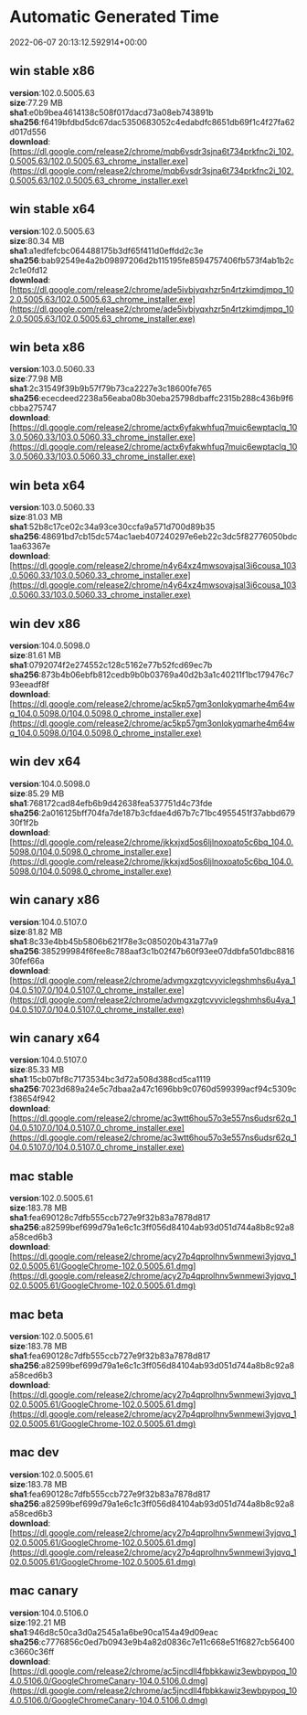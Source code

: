 # Automatic Generated Time
2022-06-07 20:13:12.592914+00:00

## win stable x86
**version**:102.0.5005.63  
**size**:77.29 MB  
**sha1**:e0b9bea4614138c508f017dacd73a08eb743891b  
**sha256**:f6419bfdbd5dc67dac5350683052c4edabdfc8651db69f1c4f27fa62d017d556  
**download**:[https://dl.google.com/release2/chrome/mqb6vsdr3sjna6t734prkfnc2i_102.0.5005.63/102.0.5005.63_chrome_installer.exe](https://dl.google.com/release2/chrome/mqb6vsdr3sjna6t734prkfnc2i_102.0.5005.63/102.0.5005.63_chrome_installer.exe)  

## win stable x64
**version**:102.0.5005.63  
**size**:80.34 MB  
**sha1**:a1edfefcbc064488175b3df65f411d0effdd2c3e  
**sha256**:bab92549e4a2b09897206d2b115195fe8594757406fb573f4ab1b2c2c1e0fd12  
**download**:[https://dl.google.com/release2/chrome/ade5ivbjyqxhzr5n4rtzkimdjmpq_102.0.5005.63/102.0.5005.63_chrome_installer.exe](https://dl.google.com/release2/chrome/ade5ivbjyqxhzr5n4rtzkimdjmpq_102.0.5005.63/102.0.5005.63_chrome_installer.exe)  

## win beta x86
**version**:103.0.5060.33  
**size**:77.98 MB  
**sha1**:2c31549f39b9b57f79b73ca2227e3c18600fe765  
**sha256**:ececdeed2238a56eaba08b30eba25798dbaffc2315b288c436b9f6cbba275747  
**download**:[https://dl.google.com/release2/chrome/actx6yfakwhfuq7muic6ewptaclq_103.0.5060.33/103.0.5060.33_chrome_installer.exe](https://dl.google.com/release2/chrome/actx6yfakwhfuq7muic6ewptaclq_103.0.5060.33/103.0.5060.33_chrome_installer.exe)  

## win beta x64
**version**:103.0.5060.33  
**size**:81.03 MB  
**sha1**:52b8c17ce02c34a93ce30ccfa9a571d700d89b35  
**sha256**:48691bd7cb15dc574ac1aeb407240297e6eb22c3dc5f82776050bdc1aa63367e  
**download**:[https://dl.google.com/release2/chrome/n4y64xz4mwsovajsal3i6cousa_103.0.5060.33/103.0.5060.33_chrome_installer.exe](https://dl.google.com/release2/chrome/n4y64xz4mwsovajsal3i6cousa_103.0.5060.33/103.0.5060.33_chrome_installer.exe)  

## win dev x86
**version**:104.0.5098.0  
**size**:81.61 MB  
**sha1**:0792074f2e274552c128c5162e77b52fcd69ec7b  
**sha256**:873b4b06ebfb812cedb9b0b03769a40d2b3a1c40211f1bc179476c793eeadf8f  
**download**:[https://dl.google.com/release2/chrome/ac5kp57gm3onlokyqmarhe4m64wq_104.0.5098.0/104.0.5098.0_chrome_installer.exe](https://dl.google.com/release2/chrome/ac5kp57gm3onlokyqmarhe4m64wq_104.0.5098.0/104.0.5098.0_chrome_installer.exe)  

## win dev x64
**version**:104.0.5098.0  
**size**:85.29 MB  
**sha1**:768172cad84efb6b9d42638fea537751d4c73fde  
**sha256**:2a016125bff704fa7de187b3cfdae4d67b7c71bc4955451f37abbd67930f1f2b  
**download**:[https://dl.google.com/release2/chrome/jkkxjxd5os6ljlnoxoato5c6bq_104.0.5098.0/104.0.5098.0_chrome_installer.exe](https://dl.google.com/release2/chrome/jkkxjxd5os6ljlnoxoato5c6bq_104.0.5098.0/104.0.5098.0_chrome_installer.exe)  

## win canary x86
**version**:104.0.5107.0  
**size**:81.82 MB  
**sha1**:8c33e4bb45b5806b621f78e3c085020b431a77a9  
**sha256**:385299984f6fee8c788aaf3c1b02f47b60f93ee07ddbfa501dbc881630fef66a  
**download**:[https://dl.google.com/release2/chrome/advmgxzgtcvyviclegshmhs6u4ya_104.0.5107.0/104.0.5107.0_chrome_installer.exe](https://dl.google.com/release2/chrome/advmgxzgtcvyviclegshmhs6u4ya_104.0.5107.0/104.0.5107.0_chrome_installer.exe)  

## win canary x64
**version**:104.0.5107.0  
**size**:85.33 MB  
**sha1**:15cb07bf8c7173534bc3d72a508d388cd5ca1119  
**sha256**:7023d689a24e5c7dbaa2a47c1696bb9c0760d599399acf94c5309cf38654f942  
**download**:[https://dl.google.com/release2/chrome/ac3wtt6hou57o3e557ns6udsr62q_104.0.5107.0/104.0.5107.0_chrome_installer.exe](https://dl.google.com/release2/chrome/ac3wtt6hou57o3e557ns6udsr62q_104.0.5107.0/104.0.5107.0_chrome_installer.exe)  

## mac stable
**version**:102.0.5005.61  
**size**:183.78 MB  
**sha1**:fea690128c7dfb555ccb727e9f32b83a7878d817  
**sha256**:a82599bef699d79a1e6c1c3ff056d84104ab93d051d744a8b8c92a8a58ced6b3  
**download**:[https://dl.google.com/release2/chrome/acy27p4qprolhnv5wnmewi3yjqvq_102.0.5005.61/GoogleChrome-102.0.5005.61.dmg](https://dl.google.com/release2/chrome/acy27p4qprolhnv5wnmewi3yjqvq_102.0.5005.61/GoogleChrome-102.0.5005.61.dmg)  

## mac beta
**version**:102.0.5005.61  
**size**:183.78 MB  
**sha1**:fea690128c7dfb555ccb727e9f32b83a7878d817  
**sha256**:a82599bef699d79a1e6c1c3ff056d84104ab93d051d744a8b8c92a8a58ced6b3  
**download**:[https://dl.google.com/release2/chrome/acy27p4qprolhnv5wnmewi3yjqvq_102.0.5005.61/GoogleChrome-102.0.5005.61.dmg](https://dl.google.com/release2/chrome/acy27p4qprolhnv5wnmewi3yjqvq_102.0.5005.61/GoogleChrome-102.0.5005.61.dmg)  

## mac dev
**version**:102.0.5005.61  
**size**:183.78 MB  
**sha1**:fea690128c7dfb555ccb727e9f32b83a7878d817  
**sha256**:a82599bef699d79a1e6c1c3ff056d84104ab93d051d744a8b8c92a8a58ced6b3  
**download**:[https://dl.google.com/release2/chrome/acy27p4qprolhnv5wnmewi3yjqvq_102.0.5005.61/GoogleChrome-102.0.5005.61.dmg](https://dl.google.com/release2/chrome/acy27p4qprolhnv5wnmewi3yjqvq_102.0.5005.61/GoogleChrome-102.0.5005.61.dmg)  

## mac canary
**version**:104.0.5106.0  
**size**:192.21 MB  
**sha1**:946d8c50ca3d0a2545a1a6be90ca154a49d09eac  
**sha256**:c7776856c0ed7b0943e9b4a82d0836c7e11c668e51f6827cb56400c3660c36ff  
**download**:[https://dl.google.com/release2/chrome/ac5jncdll4fbbkkawiz3ewbpypoq_104.0.5106.0/GoogleChromeCanary-104.0.5106.0.dmg](https://dl.google.com/release2/chrome/ac5jncdll4fbbkkawiz3ewbpypoq_104.0.5106.0/GoogleChromeCanary-104.0.5106.0.dmg)  

